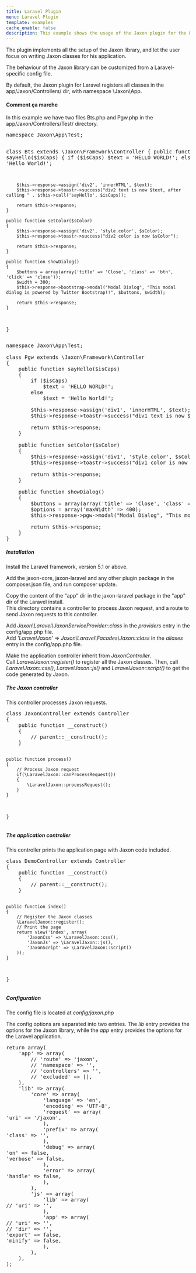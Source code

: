 ```yaml
---
title: Laravel Plugin
menu: Laravel Plugin
template: examples
cache_enable: false
description: This example shows the usage of the Jaxon plugin for the Laravel framework.
---
```


The plugin implements all the setup of the Jaxon library, and let the user focus on writing Jaxon classes for his application.

The behaviour of the Jaxon library can be customized from a Laravel-specific config file.

By default, the Jaxon plugin for Laravel registers all classes in the app/Jaxon/Controllers/ dir, with namespace \Jaxon\App.

<div class="row">
    <div class="col-sm-12">
        <h4 class="page-header">Comment ça marche</h4>

<p>In this example we have two files Bts.php and Pgw.php in the app/Jaxon/Controllers/Test/ directory.</p>
<pre>
namespace Jaxon\App\Test;

class Bts extends \Jaxon\Framework\Controller
{
    public function sayHello($isCaps)
    {
        if ($isCaps)
            $text = 'HELLO WORLD!';
        else
            $text = 'Hello World!';
    
        $this->response->assign('div2', 'innerHTML', $text);
        $this->response->toastr->success("div2 text is now $text, after calling " . $this->call('sayHello', $isCaps));
    
        return $this->response;
    }

    public function setColor($sColor)
    {
        $this->response->assign('div2', 'style.color', $sColor);
        $this->response->toastr->success("div2 color is now $sColor");
    
        return $this->response;
    }

    public function showDialog()
    {
        $buttons = array(array('title' => 'Close', 'class' => 'btn', 'click' => 'close'));
        $width = 300;
        $this->response->bootstrap->modal("Modal Dialog", "This modal dialog is powered by Twitter Bootstrap!!", $buttons, $width);
    
        return $this->response;
    }
}
</pre>

<pre>
namespace Jaxon\App\Test;

class Pgw extends \Jaxon\Framework\Controller
{
    public function sayHello($isCaps)
    {
        if ($isCaps)
            $text = 'HELLO WORLD!';
        else
            $text = 'Hello World!';
    
        $this->response->assign('div1', 'innerHTML', $text);
        $this->response->toastr->success("div1 text is now $text, after calling " . $this->call('sayHello', $isCaps));
    
        return $this->response;
    }

    public function setColor($sColor)
    {
        $this->response->assign('div1', 'style.color', $sColor);
        $this->response->toastr->success("div1 color is now $sColor");
    
        return $this->response;
    }

    public function showDialog()
    {
        $buttons = array(array('title' => 'Close', 'class' => 'btn', 'click' => 'close'));
        $options = array('maxWidth' => 400);
        $this->response->pgw->modal("Modal Dialog", "This modal dialog is powered by PgwModal!!", $buttons, $options);
    
        return $this->response;
    }
}
</pre>

<h5><b>Installation</b></h5>
<p>
Install the Laravel framework, version 5.1 or above.
</p>
<p>
Add the jaxon-core, jaxon-laravel and any other plugin package in the composer.json file, and run composer update.
</p>
<p>
Copy the content of the "app" dir in the jaxon-laravel package in the "app" dir of the Laravel install.<br/>
This directory contains a controller to process Jaxon request, and a route to send Jaxon requests to this controller.
</p>
<p>
Add <em>Jaxon\Laravel\JaxonServiceProvider::class</em> in the <em>providers</em> entry in the config/app.php file.<br/>
Add <em>'LaravelJaxon' => Jaxon\Laravel\Facades\Jaxon::class</em> in the <em>aliases</em> entry in the config/app.php file.
</p>
<p>
Make the application controller inherit from <em>JaxonController</em>.<br/>
Call <em>LaravelJaxon::register()</em> to register all the Jaxon classes. Then, call <em>LaravelJaxon::css()</em>,
<em>LaravelJaxon::js()</em> and <em>LaravelJaxon::script()</em> to get the code generated by Jaxon.
</p>

<h5><b>The Jaxon controller</b></h5>
<p>
This controller processes Jaxon requests.
</p>
<pre>
class JaxonController extends Controller
{
    public function __construct()
    {
        // parent::__construct();
    }

    public function process()
    {
        // Process Jaxon request
        if(\LaravelJaxon::canProcessRequest())
        {
            \LaravelJaxon::processRequest();
        }
    }
}
</pre>

<h5><b>The application controller</b></h5>
<p>
This controller prints the application page with Jaxon code included.
</p>
<pre>
class DemoController extends Controller
{
    public function __construct()
    {
        // parent::__construct();
    }

    public function index()
    {
        // Register the Jaxon classes
        \LaravelJaxon::register();
        // Print the page
        return view('index', array(
            'JaxonCss' => \LaravelJaxon::css(),
            'JaxonJs' => \LaravelJaxon::js(),
            'JaxonScript' => \LaravelJaxon::script()
        ));
    }
}
</pre>

<h5><b>Configuration</b></h5>
<p>The config file is located at <em>config/jaxon.php</em></p>
<p>
The config options are separated into two entries. The <em>lib</em> entry provides the options for
the Jaxon library, while the <em>app</em> entry provides the options for the Laravel application.
</p>
<pre>
return array(
    'app' => array(
        // 'route' => 'jaxon',
        // 'namespace' => '',
        // 'controllers' => '',
        // 'excluded' => [],
    ),
    'lib' => array(
        'core' => array(
            'language' => 'en',
            'encoding' => 'UTF-8',
            'request' => array(
'uri' => '/jaxon',
            ),
            'prefix' => array(
'class' => '',
            ),
            'debug' => array(
'on' => false,
'verbose' => false,
            ),
            'error' => array(
'handle' => false,
            ),
        ),
        'js' => array(
            'lib' => array(
// 'uri' => '',
            ),
            'app' => array(
// 'uri' => '',
// 'dir' => '',
'export' => false,
'minify' => false,
            ),
        ),
    ),
);
</pre>
    </div>
</div>
